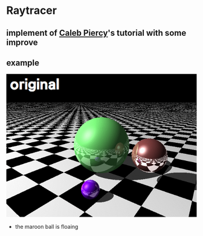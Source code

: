 
# Raytracer
## implement of [Caleb Piercy](https://www.youtube.com/channel/UCRMDtZfzPspaYFX6mkM4Qyw)'s tutorial with some improve

## example
 ![example](example/example.gif)
 - the maroon ball is floaing
